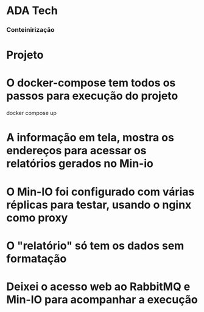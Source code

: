 ﻿# ADA Tech

### Conteinirização

# Projeto

# O docker-compose tem todos os passos para execução do projeto
docker compose up

# A informação em tela, mostra os endereços para acessar os relatórios gerados no Min-io
# O Min-IO foi configurado com várias réplicas para testar, usando o nginx como proxy
# O "relatório" só tem os dados sem formatação
# Deixei o acesso web ao RabbitMQ e Min-IO para acompanhar a execução
